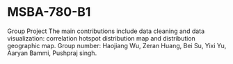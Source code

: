 # MSBA-780-B1
Group Project
The main contributions include data cleaning and data visualization: correlation hotspot distribution map and distribution geographic map.
Group number: Haojiang Wu, Zeran Huang, Bei Su, Yixi Yu, Aaryan Bammi, Pushpraj singh.
